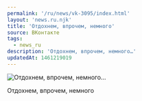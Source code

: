 ```yaml
---
permalink: '/ru/news/vk-3095/index.html'
layout: 'news.ru.njk'
title: 'Отдохнем, впрочем, немного'
source: ВКонтакте
tags:
  - news_ru
description: 'Отдохнем, впрочем, немного…'
updatedAt: 1461219019
---
```

![Отдохнем, впрочем, немного…](https://sun9-10.userapi.com/impf/c631420/v631420484/29c8d/25G6LnT8a10.jpg?size=1280x720&quality=96&sign=a33025d6cc69ac9495af1cffd4a2ae8a&c_uniq_tag=30HX_wta9B18oJw_DasDkeY-MT95tScGRMyBqM0dEMs&type=album)

Отдохнем, впрочем, немного
